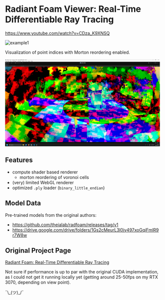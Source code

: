 # Radiant Foam Viewer: Real-Time Differentiable Ray Tracing

https://www.youtube.com/watch?v=CDza_K9XNSQ

![example1](./imgs/scene1.png)

Visualization of point indices with Morton reordering enabled.

![morton](./imgs/scene1_morton.png)

## Features

- compute shader based renderer
  - morton reordering of voronoi cells
- (very) limited WebGL renderer
- optimized `.ply` loader (`binary_little_endian`)

## Model Data

Pre-trained models from the original authors:

- https://github.com/theialab/radfoam/releases/tag/v1
- https://drive.google.com/drive/folders/1Gs2cMeurL3l0jy497xoGqiFmlR9r7W8w

## Original Project Page

[Radiant Foam: Real-Time Differentiable Ray Tracing](https://radfoam.github.io/)

Not sure if performance is up to par with the original CUDA implementation, as I could not get it running locally yet (getting around 25-50fps on my RTX 3070, depending on view point).

¯\\\_(ツ)\_/¯
